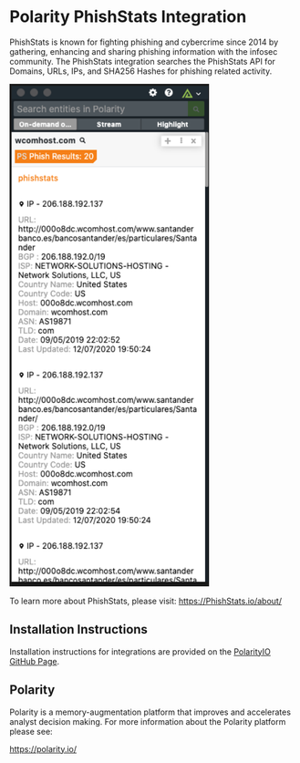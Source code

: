 # Polarity PhishStats Integration

PhishStats is known for fighting phishing and cybercrime since 2014 by gathering, enhancing and sharing phishing information with the infosec community.
The PhishStats integration searches the PhishStats API for Domains, URLs, IPs, and SHA256 Hashes for phishing related activity.

<img width="350" alt="Integration Example" src="./assets/phishstats.png">

To learn more about PhishStats, please visit: https://PhishStats.io/about/

## Installation Instructions

Installation instructions for integrations are provided on the [PolarityIO GitHub Page](https://polarityio.github.io/).

## Polarity

Polarity is a memory-augmentation platform that improves and accelerates analyst decision making.  For more information about the Polarity platform please see:

https://polarity.io/
